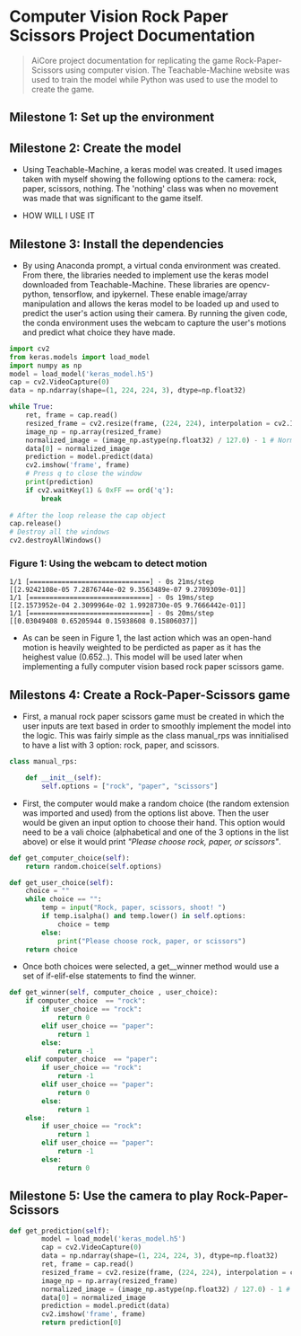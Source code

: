 # Computer Vision Rock Paper Scissors Project Documentation

> AiCore project documentation for replicating the game Rock-Paper-Scissors using computer vision. The Teachable-Machine website was used to train the model while Python was used to use the model to create the game.

## Milestone 1: Set up the environment 

## Milestone 2: Create the model

- Using Teachable-Machine, a keras model was created. It used images taken with myself showing the following options to the camera: rock, paper, scissors, nothing. The 'nothing' class was when no movement was made that was significant to the game itself.

- HOW WILL I USE IT 

## Milestone 3: Install the dependencies

- By using Anaconda prompt, a virtual conda environment was created. From there, the libraries needed to implement use the keras model downloaded from Teachable-Machine. These libraries are opencv-python, tensorflow, and ipykernel. These enable image/array manipulation and allows the keras model to be loaded up and used to predict the user's action using their camera. By running the given code, the conda environment uses the webcam to capture the user's motions and predict what choice they have made.

```python
import cv2
from keras.models import load_model
import numpy as np
model = load_model('keras_model.h5')
cap = cv2.VideoCapture(0)
data = np.ndarray(shape=(1, 224, 224, 3), dtype=np.float32)

while True: 
    ret, frame = cap.read()
    resized_frame = cv2.resize(frame, (224, 224), interpolation = cv2.INTER_AREA)
    image_np = np.array(resized_frame)
    normalized_image = (image_np.astype(np.float32) / 127.0) - 1 # Normalize the image
    data[0] = normalized_image
    prediction = model.predict(data)
    cv2.imshow('frame', frame)
    # Press q to close the window
    print(prediction)
    if cv2.waitKey(1) & 0xFF == ord('q'):
        break
            
# After the loop release the cap object
cap.release()
# Destroy all the windows
cv2.destroyAllWindows()
```

### Figure 1: Using the webcam to detect motion

```
1/1 [==============================] - 0s 21ms/step
[[2.9242108e-05 7.2876744e-02 9.3563489e-07 9.2709309e-01]]
1/1 [==============================] - 0s 19ms/step
[[2.1573952e-04 2.3099964e-02 1.9928730e-05 9.7666442e-01]]
1/1 [==============================] - 0s 20ms/step
[[0.03049408 0.65205944 0.15938608 0.15806037]]
```

- As can be seen in Figure 1, the last action which was an open-hand motion is heavily weighted to be perdicted as paper as it has the heighest value (0.652..). This model will be used later when implementing a fully computer vision based rock paper scissors game.

## Milestons 4: Create a Rock-Paper-Scissors game

- First, a manual rock paper scissors game must be created in which the user inputs are text based in order to smoothly implement the model into the logic. This was fairly simple as the class manual_rps was innitialised to have a list with 3 option: rock, paper, and scissors.

```python
class manual_rps:

    def __init__(self):
        self.options = ["rock", "paper", "scissors"]
```

- First, the computer would make a random choice (the random extension was imported and used) from the options list above. Then the user would be given an input option to choose their hand. This option would need to be a vali choice (alphabetical and one of the 3 options in the list above) or else it would print *"Please choose rock, paper, or scissors"*.

```python
def get_computer_choice(self):
    return random.choice(self.options)

def get_user_choice(self):
    choice = ""
    while choice == "":
        temp = input("Rock, paper, scissors, shoot! ")
        if temp.isalpha() and temp.lower() in self.options:
            choice = temp
        else:
            print("Please choose rock, paper, or scissors")
    return choice
```

- Once both choices were selected, a get__winner method would use a set of if-elif-else statements to find the winner.

```python
def get_winner(self, computer_choice , user_choice):
    if computer_choice  == "rock":
        if user_choice == "rock":
            return 0
        elif user_choice == "paper":
            return 1
        else:
            return -1
    elif computer_choice  == "paper":
        if user_choice == "rock":
            return -1
        elif user_choice == "paper":
            return 0
        else:
            return 1
    else:
        if user_choice == "rock":
            return 1
        elif user_choice == "paper":
            return -1
        else:
            return 0
```

## Milestone 5: Use the camera to play Rock-Paper-Scissors

```python
def get_prediction(self):
        model = load_model('keras_model.h5')
        cap = cv2.VideoCapture(0)
        data = np.ndarray(shape=(1, 224, 224, 3), dtype=np.float32)
        ret, frame = cap.read()
        resized_frame = cv2.resize(frame, (224, 224), interpolation = cv2.INTER_AREA)
        image_np = np.array(resized_frame)
        normalized_image = (image_np.astype(np.float32) / 127.0) - 1 # Normalize the image
        data[0] = normalized_image
        prediction = model.predict(data)
        cv2.imshow('frame', frame)
        return prediction[0]
```